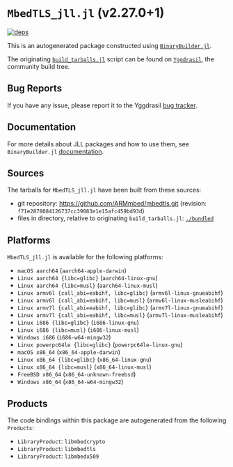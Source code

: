 # `MbedTLS_jll.jl` (v2.27.0+1)

[![deps](https://juliahub.com/docs/MbedTLS_jll/deps.svg)](https://juliahub.com/ui/Packages/MbedTLS_jll/u5NEn?page=2)

This is an autogenerated package constructed using [`BinaryBuilder.jl`](https://github.com/JuliaPackaging/BinaryBuilder.jl).

The originating [`build_tarballs.jl`](https://github.com/JuliaPackaging/Yggdrasil/blob/3172f049ac3c5ff68436589e90ebdd20b7a77ea6/M/MbedTLS/MbedTLS@2.27.0/build_tarballs.jl) script can be found on [`Yggdrasil`](https://github.com/JuliaPackaging/Yggdrasil/), the community build tree.

## Bug Reports

If you have any issue, please report it to the Yggdrasil [bug tracker](https://github.com/JuliaPackaging/Yggdrasil/issues).

## Documentation

For more details about JLL packages and how to use them, see `BinaryBuilder.jl` [documentation](https://docs.binarybuilder.org/stable/jll/).

## Sources

The tarballs for `MbedTLS_jll.jl` have been built from these sources:

* git repository: https://github.com/ARMmbed/mbedtls.git (revision: `f71e2878084126737cc39083e1e15afc459bd93d`)
* files in directory, relative to originating `build_tarballs.jl`: [`./bundled`](https://github.com/JuliaPackaging/Yggdrasil/tree/3172f049ac3c5ff68436589e90ebdd20b7a77ea6/M/MbedTLS/MbedTLS@2.27.0/bundled)

## Platforms

`MbedTLS_jll.jl` is available for the following platforms:

* `macOS aarch64` (`aarch64-apple-darwin`)
* `Linux aarch64 {libc=glibc}` (`aarch64-linux-gnu`)
* `Linux aarch64 {libc=musl}` (`aarch64-linux-musl`)
* `Linux armv6l {call_abi=eabihf, libc=glibc}` (`armv6l-linux-gnueabihf`)
* `Linux armv6l {call_abi=eabihf, libc=musl}` (`armv6l-linux-musleabihf`)
* `Linux armv7l {call_abi=eabihf, libc=glibc}` (`armv7l-linux-gnueabihf`)
* `Linux armv7l {call_abi=eabihf, libc=musl}` (`armv7l-linux-musleabihf`)
* `Linux i686 {libc=glibc}` (`i686-linux-gnu`)
* `Linux i686 {libc=musl}` (`i686-linux-musl`)
* `Windows i686` (`i686-w64-mingw32`)
* `Linux powerpc64le {libc=glibc}` (`powerpc64le-linux-gnu`)
* `macOS x86_64` (`x86_64-apple-darwin`)
* `Linux x86_64 {libc=glibc}` (`x86_64-linux-gnu`)
* `Linux x86_64 {libc=musl}` (`x86_64-linux-musl`)
* `FreeBSD x86_64` (`x86_64-unknown-freebsd`)
* `Windows x86_64` (`x86_64-w64-mingw32`)

## Products

The code bindings within this package are autogenerated from the following `Products`:

* `LibraryProduct`: `libmbedcrypto`
* `LibraryProduct`: `libmbedtls`
* `LibraryProduct`: `libmbedx509`
